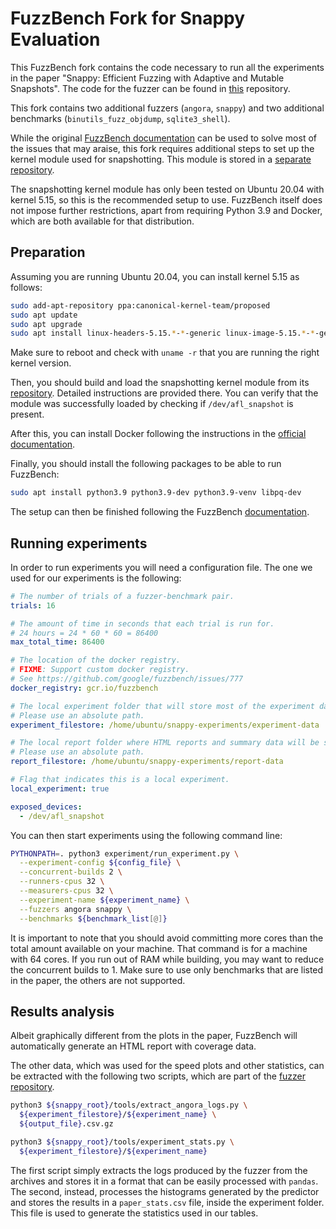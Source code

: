 # FuzzBench Fork for Snappy Evaluation

This FuzzBench fork contains the code necessary to run all the experiments in
the paper "Snappy: Efficient Fuzzing with Adaptive and Mutable Snapshots". The
code for the fuzzer can be found in [this][snappy] repository.

This fork contains two additional fuzzers (`angora`, `snappy`) and two
additional benchmarks (`binutils_fuzz_objdump`, `sqlite3_shell`).

While the original [FuzzBench documentation][fuzzbench-docs] can be used to
solve most of the issues that may araise, this fork requires additional steps to
set up the kernel module used for snapshotting. This module is stored in a
[separate repository][snapshot-lkm].

[fuzzbench-docs]: https://google.github.io/fuzzbench/
[snapshot-lkm]: https://github.com/vusec/AFL-Snapshot-LKM-snappy

The snapshotting kernel module has only been tested on Ubuntu 20.04 with kernel
5.15, so this is the recommended setup to use. FuzzBench itself does not impose
further restrictions, apart from requiring Python 3.9 and Docker, which are both
available for that distribution.


## Preparation

Assuming you are running Ubuntu 20.04, you can install kernel 5.15 as follows:

```bash
sudo add-apt-repository ppa:canonical-kernel-team/proposed
sudo apt update
sudo apt upgrade
sudo apt install linux-headers-5.15.*-*-generic linux-image-5.15.*-*-generic
```

Make sure to reboot and check with `uname -r` that you are running the right
kernel version.

Then, you should build and load the snapshotting kernel module from its
[repository][snapshot-lkm]. Detailed instructions are provided there. You can
verify that the module was successfully loaded by checking if
`/dev/afl_snapshot` is present.

After this, you can install Docker following the instructions in the [official
documentation][docker-docs].

[docker-docs]: https://docs.docker.com/engine/install/ubuntu/

Finally, you should install the following packages to be able to run FuzzBench:

```bash
sudo apt install python3.9 python3.9-dev python3.9-venv libpq-dev
```

The setup can then be finished following the FuzzBench
[documentation][fuzzbench-prereq].

[fuzzbench-prereq]: https://google.github.io/fuzzbench/getting-started/prerequisites/


## Running experiments

In order to run experiments you will need a configuration file. The one we used
for our experiments is the following:

```yaml
# The number of trials of a fuzzer-benchmark pair.
trials: 16

# The amount of time in seconds that each trial is run for.
# 24 hours = 24 * 60 * 60 = 86400
max_total_time: 86400

# The location of the docker registry.
# FIXME: Support custom docker registry.
# See https://github.com/google/fuzzbench/issues/777
docker_registry: gcr.io/fuzzbench

# The local experiment folder that will store most of the experiment data.
# Please use an absolute path.
experiment_filestore: /home/ubuntu/snappy-experiments/experiment-data

# The local report folder where HTML reports and summary data will be stored.
# Please use an absolute path.
report_filestore: /home/ubuntu/snappy-experiments/report-data

# Flag that indicates this is a local experiment.
local_experiment: true

exposed_devices:
  - /dev/afl_snapshot
```

You can then start experiments using the following command line:

```bash
PYTHONPATH=. python3 experiment/run_experiment.py \
  --experiment-config ${config_file} \
  --concurrent-builds 2 \
  --runners-cpus 32 \
  --measurers-cpus 32 \
  --experiment-name ${experiment_name} \
  --fuzzers angora snappy \
  --benchmarks ${benchmark_list[@]}
```

It is important to note that you should avoid committing more cores than the
total amount available on your machine. That command is for a machine with 64
cores. If you run out of RAM while building, you may want to reduce the
concurrent builds to 1. Make sure to use only benchmarks that are listed in the
paper, the others are not supported.


## Results analysis

Albeit graphically different from the plots in the paper, FuzzBench will
automatically generate an HTML report with coverage data.

The other data, which was used for the speed plots and other statistics, can be
extracted with the following two scripts, which are part of the [fuzzer
repository][snappy].

```bash
python3 ${snappy_root}/tools/extract_angora_logs.py \
  ${experiment_filestore}/${experiment_name} \
  ${output_file}.csv.gz

python3 ${snappy_root}/tools/experiment_stats.py \
  ${experiment_filestore}/${experiment_name}
```

The first script simply extracts the logs produced by the fuzzer from the
archives and stores it in a format that can be easily processed with `pandas`.
The second, instead, processes the histograms generated by the predictor and
stores the results in a `paper_stats.csv` file, inside the experiment folder.
This file is used to generate the statistics used in our tables.

[snappy]: https://github.com/vusec/snappy
